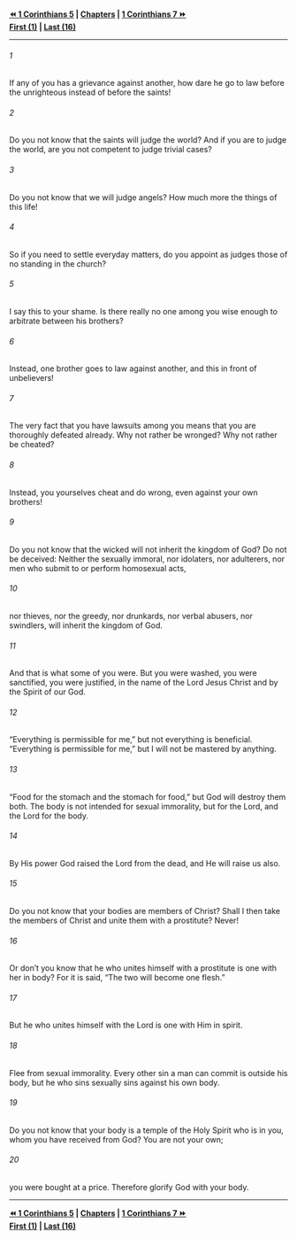   
**[⏪ 1 Corinthians 5](./1%20Corinthians%205.md) | [Chapters](./_index.md) | [1 Corinthians 7 ⏩](./1%20Corinthians%207.md)**  
**[First (1)](./1%20Corinthians%201.md) | [Last (16)](./1%20Corinthians%2016.md)**  
  
---  
  
###### 1  
If any of you has a grievance against another, how dare he go to law before the unrighteous instead of before the saints!  
  
###### 2  
Do you not know that the saints will judge the world? And if you are to judge the world, are you not competent to judge trivial cases?  
  
###### 3  
Do you not know that we will judge angels? How much more the things of this life!  
  
###### 4  
So if you need to settle everyday matters, do you appoint as judges those of no standing in the church?  
  
###### 5  
I say this to your shame. Is there really no one among you wise enough to arbitrate between his brothers?  
  
###### 6  
Instead, one brother goes to law against another, and this in front of unbelievers!  
  
###### 7  
The very fact that you have lawsuits among you means that you are thoroughly defeated already. Why not rather be wronged? Why not rather be cheated?  
  
###### 8  
Instead, you yourselves cheat and do wrong, even against your own brothers!  
  
###### 9  
Do you not know that the wicked will not inherit the kingdom of God? Do not be deceived: Neither the sexually immoral, nor idolaters, nor adulterers, nor men who submit to or perform homosexual acts,  
  
###### 10  
nor thieves, nor the greedy, nor drunkards, nor verbal abusers, nor swindlers, will inherit the kingdom of God.  
  
###### 11  
And that is what some of you were. But you were washed, you were sanctified, you were justified, in the name of the Lord Jesus Christ and by the Spirit of our God.  
  
###### 12  
“Everything is permissible for me,” but not everything is beneficial. “Everything is permissible for me,” but I will not be mastered by anything.  
  
###### 13  
“Food for the stomach and the stomach for food,” but God will destroy them both. The body is not intended for sexual immorality, but for the Lord, and the Lord for the body.  
  
###### 14  
By His power God raised the Lord from the dead, and He will raise us also.  
  
###### 15  
Do you not know that your bodies are members of Christ? Shall I then take the members of Christ and unite them with a prostitute? Never!  
  
###### 16  
Or don’t you know that he who unites himself with a prostitute is one with her in body? For it is said, “The two will become one flesh.”  
  
###### 17  
But he who unites himself with the Lord is one with Him in spirit.  
  
###### 18  
Flee from sexual immorality. Every other sin a man can commit is outside his body, but he who sins sexually sins against his own body.  
  
###### 19  
Do you not know that your body is a temple of the Holy Spirit who is in you, whom you have received from God? You are not your own;  
  
###### 20  
you were bought at a price. Therefore glorify God with your body.  
  
  
---  
  
**[⏪ 1 Corinthians 5](./1%20Corinthians%205.md) | [Chapters](./_index.md) | [1 Corinthians 7 ⏩](./1%20Corinthians%207.md)**  
**[First (1)](./1%20Corinthians%201.md) | [Last (16)](./1%20Corinthians%2016.md)**  
  
